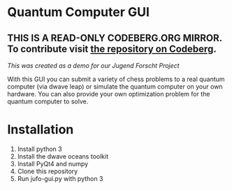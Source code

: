 # Quantum Computer GUI

## THIS IS A READ-ONLY CODEBERG.ORG MIRROR. To contribute visit [the repository on Codeberg](https://codeberg.org/Quantum-Computing-Jufo-2019/quantum-computer-GUI).

*This was created as a demo for our Jugend Forscht Project*

With this GUI you can submit a variety of chess problems to a real quantum computer (via dwave leap) or simulate the quantum computer on your own hardware.
You can also provide your own optimization problem for the quantum computer to solve.

# Installation
1. Install python 3
2. Install the dwave oceans toolkit
3. Install PyQt4 and numpy
4. Clone this repository
5. Run jufo-gui.py with python 3
